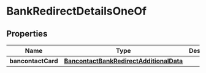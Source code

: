 

# BankRedirectDetailsOneOf


## Properties

| Name | Type | Description | Notes |
|------------ | ------------- | ------------- | -------------|
|**bancontactCard** | [**BancontactBankRedirectAdditionalData**](BancontactBankRedirectAdditionalData.md) |  |  |



